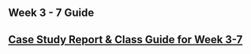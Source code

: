 ## Week 3 - 7 Guide
## [Case Study Report & Class Guide for Week 3-7](https://docs.google.com/document/d/1r0ECRBN6b2P8TwsU1zoG1FWIPjArawmriEcMQeu5iFU/edit?usp=sharing)